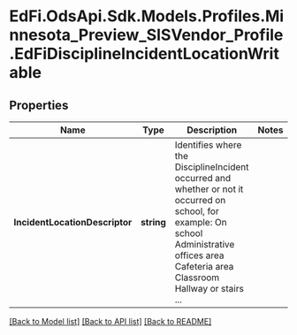 # EdFi.OdsApi.Sdk.Models.Profiles.Minnesota_Preview_SISVendor_Profile.EdFiDisciplineIncidentLocationWritable

## Properties

Name | Type | Description | Notes
------------ | ------------- | ------------- | -------------
**IncidentLocationDescriptor** | **string** | Identifies where the DisciplineIncident occurred and whether or not it occurred on school, for example:        On school        Administrative offices area        Cafeteria area        Classroom        Hallway or stairs        ... | 

[[Back to Model list]](../README.md#documentation-for-models) [[Back to API list]](../README.md#documentation-for-api-endpoints) [[Back to README]](../README.md)

